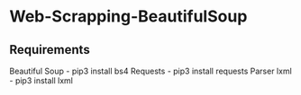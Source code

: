 # Web-Scrapping-BeautifulSoup

## Requirements
Beautiful Soup - pip3 install bs4
Requests - pip3 install requests
Parser lxml - pip3 install lxml
